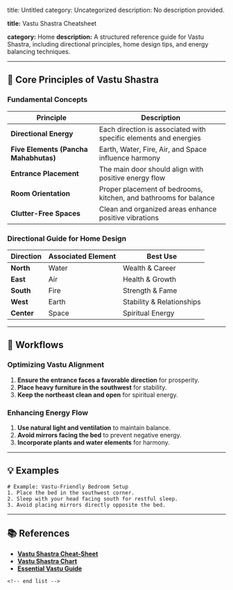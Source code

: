 title: Untitled
category: Uncategorized
description: No description provided.

**title:** Vastu Shastra Cheatsheet

**category:** Home
**description:** A structured reference guide for Vastu Shastra, including directional principles, home design tips, and energy balancing techniques.

---

## 🏡 **Core Principles of Vastu Shastra**

### **Fundamental Concepts**

| Principle                                   | Description                                                      |
| ------------------------------------------- | ---------------------------------------------------------------- |
| **Directional Energy**                | Each direction is associated with specific elements and energies |
| **Five Elements (Pancha Mahabhutas)** | Earth, Water, Fire, Air, and Space influence harmony             |
| **Entrance Placement**                | The main door should align with positive energy flow             |
| **Room Orientation**                  | Proper placement of bedrooms, kitchen, and bathrooms for balance |
| **Clutter-Free Spaces**               | Clean and organized areas enhance positive vibrations            |

### **Directional Guide for Home Design**

| Direction        | Associated Element | Best Use                  |
| ---------------- | ------------------ | ------------------------- |
| **North**  | Water              | Wealth & Career           |
| **East**   | Air                | Health & Growth           |
| **South**  | Fire               | Strength & Fame           |
| **West**   | Earth              | Stability & Relationships |
| **Center** | Space              | Spiritual Energy          |

---

## 🔄 **Workflows**

### **Optimizing Vastu Alignment**

1. **Ensure the entrance faces a favorable direction** for prosperity.
2. **Place heavy furniture in the southwest** for stability.
3. **Keep the northeast clean and open** for spiritual energy.

### **Enhancing Energy Flow**

1. **Use natural light and ventilation** to maintain balance.
2. **Avoid mirrors facing the bed** to prevent negative energy.
3. **Incorporate plants and water elements** for harmony.

---

## 💡 **Examples**

```plaintext
# Example: Vastu-Friendly Bedroom Setup
1. Place the bed in the southwest corner.  
2. Sleep with your head facing south for restful sleep.  
3. Avoid placing mirrors directly opposite the bed.  
```

---

## 📚 **References**

- **[Vastu Shastra Cheat-Sheet](https://www.behance.net/gallery/144612759/Vastu-Shastra-Cheat-Sheet)**
- **[Vastu Shastra Chart](https://www.vectorstock.com/royalty-free-vector/vastu-shastra-chart-vector-32002570)**
- **[Essential Vastu Guide](https://cl.pinterest.com/pin/save-this-post-now-essential-single-page-cheat-sheet-for-vastushastra-of-any-work-place-for-happy-positive-ideal-e-in-2024--115334440457089701/)**

```
<!-- end list -->
```